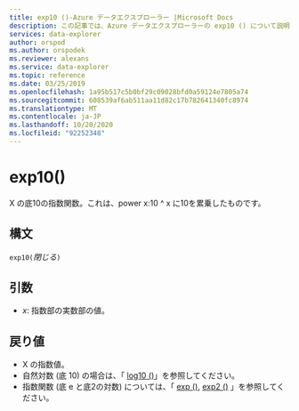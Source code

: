 ```yaml
---
title: exp10 ()-Azure データエクスプローラー |Microsoft Docs
description: この記事では、Azure データエクスプローラーの exp10 () について説明します。
services: data-explorer
author: orspod
ms.author: orspodek
ms.reviewer: alexans
ms.service: data-explorer
ms.topic: reference
ms.date: 03/25/2019
ms.openlocfilehash: 1a95b517c5b0bf29c09028bfd0a59124e7805a74
ms.sourcegitcommit: 608539af6ab511aa11d82c17b782641340fc8974
ms.translationtype: MT
ms.contentlocale: ja-JP
ms.lasthandoff: 10/20/2020
ms.locfileid: "92252348"
---
```

# <a name="exp10"></a>exp10()

X の底10の指数関数。これは、power x:10 ^ x に10を累乗したものです。  

## <a name="syntax"></a>構文

`exp10(`*閉じる*`)`

## <a name="arguments"></a>引数

* *x*: 指数部の実数部の値。

## <a name="returns"></a>戻り値

* X の指数値。
* 自然対数 (底 10) の場合は、「 [log10 ()](log10-function.md)」を参照してください。
* 指数関数 (底 e と底2の対数) については、「 [exp ()](exp-function.md), [exp2 ()](exp2-function.md) 」を参照してください。